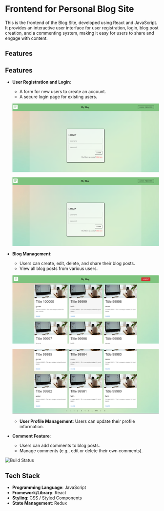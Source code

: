 # Frontend for Personal Blog Site

This is the frontend of the Blog Site, developed using React and JavaScript. It provides an interactive user interface for user registration, login, blog post creation, and a commenting system, making it easy for users to share and engage with content.

## Features
## Features

- **User Registration and Login**: 
  - A form for new users to create an account.
  - A secure login page for existing users.

  ![Login Page](./screanshoots/LoginPage.PNG)

   ![Register Page](./screanshoots/LoginPage.PNG)


- **Blog Management**:
  - Users can create, edit, delete, and share their blog posts.
  - View all blog posts from various users.

  ![Home Page](./screanshoots/Home.PNG)

  ![Home Page2](./screanshoots/HomeBottom.PNG)

  - **User Profile Management**: 
  Users can update their profile information.

- **Comment Feature**:
  - Users can add comments to blog posts.
  - Manage comments (e.g., edit or delete their own comments).

![Build Status](https://img.shields.io/badge/build-passing-brightgreen)

## Tech Stack

- **Programming Language**: JavaScript
- **Framework/Library**: React
- **Styling**: CSS / Styled Components
- **State Management**: Redux
